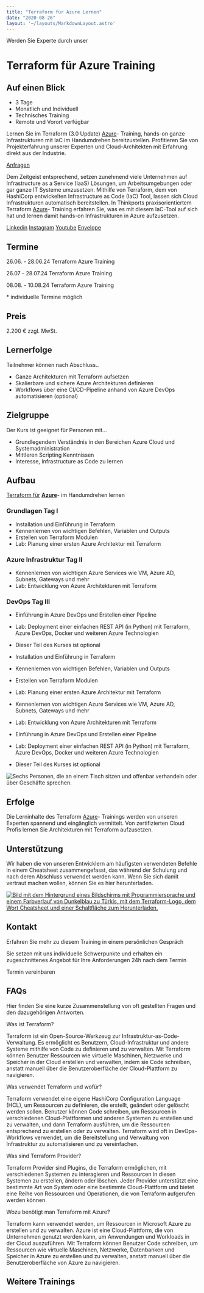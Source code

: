 ```yaml
---
title: "Terraform für Azure Lernen"
date: "2020-08-26"
layout: '~/layouts/MarkdownLayout.astro'
---
```


Werden Sie Experte durch unser

# Terraform für Azure Training

## Auf einen Blick

* 3 Tage
* Monatlich und Individuell
* Technisches Training
* Remote und Vorort verfügbar

Lernen Sie im Terraform (3.0 Update) [Azure](https://thinkport.digital/was-ist-azure/)\- Training, hands-on ganze Infrastrukturen mit IaC im Handumdrehen bereitzustellen. Profitieren Sie von Projekterfahrung unserer Experten und Cloud-Architekten mit Erfahrung direkt aus der Industrie.

[Anfragen](#sec1)

Dem Zeitgeist entsprechend, setzen zunehmend viele Unternehmen auf Infrastructure as a Service (IaaS) Lösungen, um Arbeitsumgebungen oder gar ganze IT Systeme umzusetzen. Mithilfe von Terraform, dem von HashiCorp entwickelten Infrastructure as Code (IaC) Tool, lassen sich Cloud Infrastrukturen automatisch bereitstellen. In Thinkports praxisorientiertem Terraform [Azure](https://thinkport.digital/was-ist-azure/)\- Training erfahren Sie, was es mit diesem IaC-Tool auf sich hat und lernen damit hands-on Infrastrukturen in Azure aufzusetzen.

[](#linksection)[Linkedin](https://www.linkedin.com/company/11759873) [Instagram](https://www.instagram.com/thinkport/) [Youtube](https://www.youtube.com/channel/UCnke3WYRT6bxuMK2t4jw2qQ) [Envelope](mailto:tdrechsel@thinkport.digital)

## Termine

26.06. - 28.06.24 Terraform Azure Training  

26.07 - 28.07.24 Terraform Azure Training

08.08. - 10.08.24 Terraform Azure Training

\* individuelle Termine möglich

## Preis

2.200 € zzgl. MwSt.  

## Lernerfolge

Teilnehmer können nach Abschluss..

* Ganze Architekturen mit Terraform aufsetzen
* Skalierbare und sichere Azure Architekturen definieren
* Workflows über eine CI/CD-Pipeline anhand von Azure DevOps automatisieren (optional)

## Zielgruppe

Der Kurs ist geeignet für Personen mit...

* Grundlegendem Verständnis in den Bereichen Azure Cloud und Systemadministration
* Mittleren Scripting Kenntnissen
* Interesse, Infrastructure as Code zu lernen

## Aufbau

[Terraform für](https://www.hashicorp.com/) **[Azure](https://thinkport.digital/was-ist-azure/)**\- im Handumdrehen lernen

### Grundlagen Tag I

* Installation und Einführung in Terraform
* Kennenlernen von wichtigen Befehlen, Variablen und Outputs
* Erstellen von Terraform Modulen
* Lab: Planung einer ersten Azure Architektur mit Terraform

### Azure Infrastruktur Tag II

* Kennenlernen von wichtigen Azure Services wie VM, Azure AD, Subnets, Gateways und mehr
* Lab: Entwicklung von Azure Architekturen mit Terraform

### DevOps Tag III

* Einführung in Azure DevOps und Erstellen einer Pipeline
* Lab: Deployment einer einfachen REST API (in Python) mit Terraform, Azure DevOps, Docker und weiteren Azure Technologien
* Dieser Teil des Kurses ist optional

* Installation und Einführung in Terraform
* Kennenlernen von wichtigen Befehlen, Variablen und Outputs
* Erstellen von Terraform Modulen
* Lab: Planung einer ersten Azure Architektur mit Terraform

* Kennenlernen von wichtigen Azure Services wie VM, Azure AD, Subnets, Gateways und mehr
* Lab: Entwicklung von Azure Architekturen mit Terraform

* Einführung in Azure DevOps und Erstellen einer Pipeline
* Lab: Deployment einer einfachen REST API (in Python) mit Terraform, Azure DevOps, Docker und weiteren Azure Technologien
* Dieser Teil des Kurses ist optional

![Sechs Personen, die an einem Tisch sitzen und offenbar verhandeln oder über Geschäfte sprechen.](images/DSC01530-1024x683.jpg)

## Erfolge

Die Lerninhalte des Terraform [Azure](https://thinkport.digital/was-ist-azure/)\- Trainings werden von unseren Experten spannend und eingänglich vermittelt. Von zertifizierten Cloud Profis lernen Sie Architekturen mit Terraform aufzusetzen.

## Unterstützung

Wir haben die von unseren Entwicklern am häufigsten verwendeten Befehle in einem Cheatsheet zusammengefasst, das während der Schulung und nach deren Abschluss verwendet werden kann. Wenn Sie sich damit vertraut machen wollen, können Sie es hier herunterladen.

[![Bild mit dem Hintergrund eines Bildschirms mit Programmiersprache und einem Farbverlauf von Dunkelblau zu Türkis, mit dem Terraform-Logo, dem Wort Cheatsheet und einer Schaltfläche zum Herunterladen.](images/cheatsheets-bild-1024x683.webp)](https://thinkport.digital/wp-content/uploads/2023/10/Terraform_Cheatsheet.pdf)

## Kontakt

Erfahren Sie mehr zu diesem Training in einem persönlichen Gespräch

Sie setzen mit uns individuelle Schwerpunkte und erhalten ein zugeschnittenes Angebot für Ihre Anforderungen 24h nach dem Termin

 Termin vereinbaren

## FAQs

Hier finden Sie eine kurze Zusammenstellung von oft gestellten Fragen und den dazugehörigen Antworten.

Was ist Terraform?

Terraform ist ein Open-Source-Werkzeug zur Infrastruktur-as-Code-Verwaltung. Es ermöglicht es Benutzern, Cloud-Infrastruktur und andere Systeme mithilfe von Code zu definieren und zu verwalten. Mit Terraform können Benutzer Ressourcen wie virtuelle Maschinen, Netzwerke und Speicher in der Cloud erstellen und verwalten, indem sie Code schreiben, anstatt manuell über die Benutzeroberfläche der Cloud-Plattform zu navigieren.

Was verwendet Terraform und wofür?

Terraform verwendet eine eigene HashiCorp Configuration Language (HCL), um Ressourcen zu definieren, die erstellt, geändert oder gelöscht werden sollen. Benutzer können Code schreiben, um Ressourcen in verschiedenen Cloud-Plattformen und anderen Systemen zu erstellen und zu verwalten, und dann Terraform ausführen, um die Ressourcen entsprechend zu erstellen oder zu verwalten. Terraform wird oft in DevOps-Workflows verwendet, um die Bereitstellung und Verwaltung von Infrastruktur zu automatisieren und zu vereinfachen.

Was sind Terraform Provider?

Terraform Provider sind Plugins, die Terraform ermöglichen, mit verschiedenen Systemen zu interagieren und Ressourcen in diesen Systemen zu erstellen, ändern oder löschen. Jeder Provider unterstützt eine bestimmte Art von System oder eine bestimmte Cloud-Plattform und bietet eine Reihe von Ressourcen und Operationen, die von Terraform aufgerufen werden können.

Wozu benötigt man Terraform mit Azure?

Terraform kann verwendet werden, um Ressourcen in Microsoft Azure zu erstellen und zu verwalten. Azure ist eine Cloud-Plattform, die von Unternehmen genutzt werden kann, um Anwendungen und Workloads in der Cloud auszuführen. Mit Terraform können Benutzer Code schreiben, um Ressourcen wie virtuelle Maschinen, Netzwerke, Datenbanken und Speicher in Azure zu erstellen und zu verwalten, anstatt manuell über die Benutzeroberfläche von Azure zu navigieren.

## Weitere Trainings

